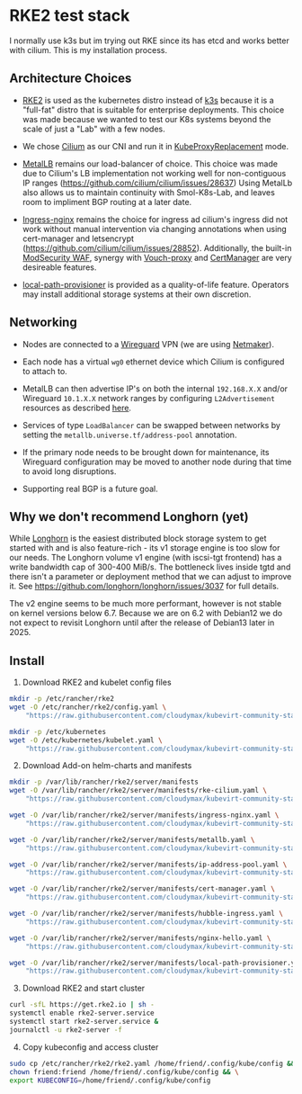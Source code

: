 # RKE2 test stack

I normally use k3s but im trying out RKE since its has etcd and works better with cilium.
This is my installation process.

## Architecture Choices

- [RKE2](https://docs.rke2.io/) is used as the kubernetes distro instead of [k3s](https://docs.k3s.io/) because it is a "full-fat" distro that is suitable for enterprise deployments. This choice was made because we wanted to test our K8s systems beyond the scale of just a "Lab" with a few nodes.

- We chose [Cilium](https://cilium.io/) as our CNI and run it in [KubeProxyReplacement](https://docs.cilium.io/en/stable/network/kubernetes/kubeproxy-free/) mode.

- [MetalLB](https://metallb.io/) remains our load-balancer of choice. This choice was made due to Cilium's LB implementation not working well for non-contiguous IP ranges (https://github.com/cilium/cilium/issues/28637) Using MetalLb also allows us to maintain continuity with Smol-K8s-Lab, and leaves room to impliment BGP routing at a later date.

- [Ingress-nginx](https://kubernetes.github.io/ingress-nginx/) remains the choice for ingress ad cilium's ingress did not work without manual intervention via changing annotations when using cert-manager and letsencrypt (https://github.com/cilium/cilium/issues/28852). Additionally, the built-in [ModSecurity WAF](https://kubernetes.github.io/ingress-nginx/user-guide/third-party-addons/modsecurity/), synergy with [Vouch-proxy](https://github.com/vouch/vouch-proxy) and [CertManager](https://cert-manager.io/) are very desireable features.

- [local-path-provisioner](https://github.com/rancher/local-path-provisioner) is provided as a quality-of-life feature. Operators may install additional storage systems at their own discretion.

## Networking

- Nodes are connected to a [Wireguard](https://www.wireguard.com/) VPN (we are using [Netmaker](https://www.netmaker.io/)).
  
- Each node has a virtual `wg0` ethernet device which Cilium is configured to attach to.

- MetalLB can then advertise IP's on both the internal `192.168.X.X` and/or Wireguard `10.1.X.X` network ranges by configuring `L2Advertisement` resources as described [here](https://metallb.io/configuration/_advanced_l2_configuration/).

- Services of type `LoadBalancer` can be swapped between networks by setting the `metallb.universe.tf/address-pool` annotation.

- If the primary node needs to be brought down for maintenance, its Wireguard configuration may be moved to another node during that time to avoid long disruptions.

- Supporting real BGP is a future goal.


## Why we don't recommend Longhorn (yet)

While [Longhorn](https://longhorn.io/) is the easiest distributed block storage system to get started with and is also feature-rich - its v1 storage engine is too slow for our needs. The Longhorn volume v1 engine (with iscsi-tgt frontend) has a write bandwidth cap of 300-400 MiB/s. The bottleneck lives inside tgtd and there isn't a parameter or deployment method that we can adjust to improve it. See https://github.com/longhorn/longhorn/issues/3037 for full details.

The v2 engine seems to be much more performant, however is not stable on kernel versions below 6.7. Because we are on 6.2 with Debian12 we do not expect to revisit Longhorn until after the release of Debian13 later in 2025. 

## Install

1. Download RKE2 and kubelet config files

```bash
mkdir -p /etc/rancher/rke2
wget -O /etc/rancher/rke2/config.yaml \
	"https://raw.githubusercontent.com/cloudymax/kubevirt-community-stack/refs/heads/main/rke2/rke2/config.yaml"

mkdir -p /etc/kubernetes
wget -O /etc/kubernetes/kubelet.yaml \
    "https://raw.githubusercontent.com/cloudymax/kubevirt-community-stack/refs/heads/main/rke2/kubelet.yaml"
```

2. Download Add-on helm-charts and manifests

```bash
mkdir -p /var/lib/rancher/rke2/server/manifests
wget -O /var/lib/rancher/rke2/server/manifests/rke-cilium.yaml \
	"https://raw.githubusercontent.com/cloudymax/kubevirt-community-stack/refs/heads/main/rke2/server/manifests/rke-cilium.yaml"

wget -O /var/lib/rancher/rke2/server/manifests/ingress-nginx.yaml \
    "https://raw.githubusercontent.com/cloudymax/kubevirt-community-stack/refs/heads/main/rke2/server/manifests/ingress-nginx.yaml"

wget -O /var/lib/rancher/rke2/server/manifests/metallb.yaml \
    "https://raw.githubusercontent.com/cloudymax/kubevirt-community-stack/refs/heads/main/rke2/server/manifests/metlallb.yaml"

wget -O /var/lib/rancher/rke2/server/manifests/ip-address-pool.yaml \
    "https://raw.githubusercontent.com/cloudymax/kubevirt-community-stack/refs/heads/main/rke2/server/manifests/ip-address-pool.yaml"

wget -O /var/lib/rancher/rke2/server/manifests/cert-manager.yaml \
    "https://raw.githubusercontent.com/cloudymax/kubevirt-community-stack/refs/heads/main/rke2/server/manifests/cert-manager.yaml"

wget -O /var/lib/rancher/rke2/server/manifests/hubble-ingress.yaml \
    "https://raw.githubusercontent.com/cloudymax/kubevirt-community-stack/refs/heads/main/rke2/server/manifests/hubble-ingress.yaml"

wget -O /var/lib/rancher/rke2/server/manifests/nginx-hello.yaml \
    "https://raw.githubusercontent.com/cloudymax/kubevirt-community-stack/refs/heads/main/rke2/server/manifests/nginx-hello.yaml"

wget -O /var/lib/rancher/rke2/server/manifests/local-path-provisioner.yaml \
    "https://raw.githubusercontent.com/cloudymax/kubevirt-community-stack/refs/heads/main/rke2/server/manifests/local-path-provisioner.yaml"
```

3. Download RKE2 and start cluster

```bash
curl -sfL https://get.rke2.io | sh -
systemctl enable rke2-server.service
systemctl start rke2-server.service &
journalctl -u rke2-server -f
```

4. Copy kubeconfig and access cluster

```bash
sudo cp /etc/rancher/rke2/rke2.yaml /home/friend/.config/kube/config && \
chown friend:friend /home/friend/.config/kube/config && \
export KUBECONFIG=/home/friend/.config/kube/config
```

